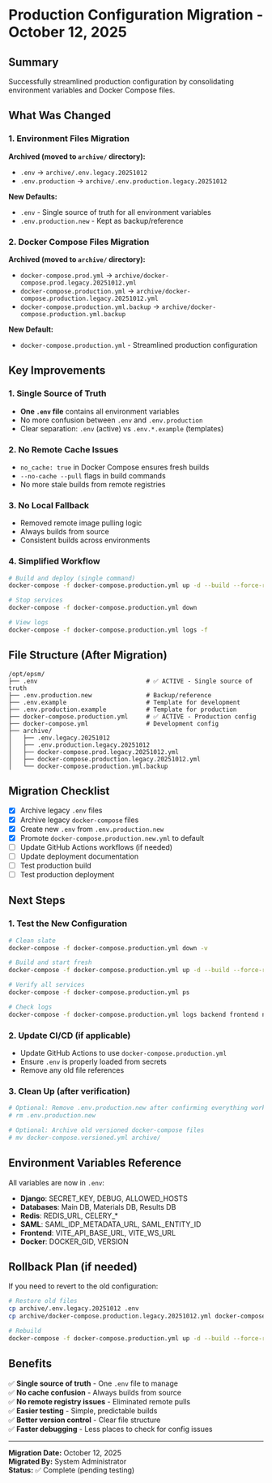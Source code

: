 # Production Configuration Migration - October 12, 2025

## Summary
Successfully streamlined production configuration by consolidating environment variables and Docker Compose files.

## What Was Changed

### 1. Environment Files Migration
**Archived (moved to `archive/` directory):**
- `.env` → `archive/.env.legacy.20251012`
- `.env.production` → `archive/.env.production.legacy.20251012`

**New Defaults:**
- `.env` - Single source of truth for all environment variables
- `.env.production.new` - Kept as backup/reference

### 2. Docker Compose Files Migration
**Archived (moved to `archive/` directory):**
- `docker-compose.prod.yml` → `archive/docker-compose.prod.legacy.20251012.yml`
- `docker-compose.production.yml` → `archive/docker-compose.production.legacy.20251012.yml`
- `docker-compose.production.yml.backup` → `archive/docker-compose.production.yml.backup`

**New Default:**
- `docker-compose.production.yml` - Streamlined production configuration

## Key Improvements

### 1. Single Source of Truth
- **One `.env` file** contains all environment variables
- No more confusion between `.env` and `.env.production`
- Clear separation: `.env` (active) vs `.env.*.example` (templates)

### 2. No Remote Cache Issues
- `no_cache: true` in Docker Compose ensures fresh builds
- `--no-cache --pull` flags in build commands
- No more stale builds from remote registries

### 3. No Local Fallback
- Removed remote image pulling logic
- Always builds from source
- Consistent builds across environments

### 4. Simplified Workflow
```bash
# Build and deploy (single command)
docker-compose -f docker-compose.production.yml up -d --build --force-recreate --no-cache

# Stop services
docker-compose -f docker-compose.production.yml down

# View logs
docker-compose -f docker-compose.production.yml logs -f
```

## File Structure (After Migration)

```
/opt/epsm/
├── .env                              # ✅ ACTIVE - Single source of truth
├── .env.production.new               # Backup/reference
├── .env.example                      # Template for development
├── .env.production.example           # Template for production
├── docker-compose.production.yml     # ✅ ACTIVE - Production config
├── docker-compose.yml                # Development config
├── archive/
│   ├── .env.legacy.20251012
│   ├── .env.production.legacy.20251012
│   ├── docker-compose.prod.legacy.20251012.yml
│   ├── docker-compose.production.legacy.20251012.yml
│   └── docker-compose.production.yml.backup
```

## Migration Checklist

- [x] Archive legacy `.env` files
- [x] Archive legacy `docker-compose` files
- [x] Create new `.env` from `.env.production.new`
- [x] Promote `docker-compose.production.new.yml` to default
- [ ] Update GitHub Actions workflows (if needed)
- [ ] Update deployment documentation
- [ ] Test production build
- [ ] Test production deployment

## Next Steps

### 1. Test the New Configuration
```bash
# Clean slate
docker-compose -f docker-compose.production.yml down -v

# Build and start fresh
docker-compose -f docker-compose.production.yml up -d --build --force-recreate --no-cache

# Verify all services
docker-compose -f docker-compose.production.yml ps

# Check logs
docker-compose -f docker-compose.production.yml logs backend frontend nginx
```

### 2. Update CI/CD (if applicable)
- Update GitHub Actions to use `docker-compose.production.yml`
- Ensure `.env` is properly loaded from secrets
- Remove any old file references

### 3. Clean Up (after verification)
```bash
# Optional: Remove .env.production.new after confirming everything works
# rm .env.production.new

# Optional: Archive old versioned docker-compose files
# mv docker-compose.versioned.yml archive/
```

## Environment Variables Reference

All variables are now in `.env`:
- **Django**: SECRET_KEY, DEBUG, ALLOWED_HOSTS
- **Databases**: Main DB, Materials DB, Results DB
- **Redis**: REDIS_URL, CELERY_*
- **SAML**: SAML_IDP_METADATA_URL, SAML_ENTITY_ID
- **Frontend**: VITE_API_BASE_URL, VITE_WS_URL
- **Docker**: DOCKER_GID, VERSION

## Rollback Plan (if needed)

If you need to revert to the old configuration:
```bash
# Restore old files
cp archive/.env.legacy.20251012 .env
cp archive/docker-compose.production.legacy.20251012.yml docker-compose.production.yml

# Rebuild
docker-compose -f docker-compose.production.yml up -d --build --force-recreate
```

## Benefits

✅ **Single source of truth** - One `.env` file to manage  
✅ **No cache confusion** - Always builds from source  
✅ **No remote registry issues** - Eliminated remote pulls  
✅ **Easier testing** - Simple, predictable builds  
✅ **Better version control** - Clear file structure  
✅ **Faster debugging** - Less places to check for config issues

---

**Migration Date:** October 12, 2025  
**Migrated By:** System Administrator  
**Status:** ✅ Complete (pending testing)
